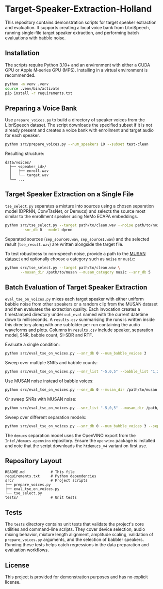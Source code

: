 # Target-Speaker-Extraction-Holland

This repository contains demonstration scripts for target speaker extraction and evaluation.
It supports creating a local voice bank from LibriSpeech, running single-file target
speaker extraction, and performing batch evaluations with babble noise.

## Installation

The scripts require Python 3.10+ and an environment with either a CUDA GPU or Apple M‑series
GPU (MPS).  Installing in a virtual environment is recommended.

```bash
python -m venv .venv
source .venv/bin/activate
pip install -r requirements.txt
```

## Preparing a Voice Bank

Use `prepare_voices.py` to build a directory of speaker voices from the LibriSpeech dataset.
The script downloads the specified subset if it is not already present and creates a voice
bank with enrollment and target audio for each speaker.

```bash
python src/prepare_voices.py --num_speakers 10 --subset test-clean
```

Resulting structure:

```
data/voices/
  ├── <speaker_id>/
  │   ├── enroll.wav
  │   └── target.wav
  └── ...
```

## Target Speaker Extraction on a Single File

`tse_select.py` separates a mixture into sources using a chosen separation model
(DPRNN, ConvTasNet, or Demucs) and selects the source most similar to the enrollment
speaker using NeMo ECAPA embeddings.

```bash
python src/tse_select.py --target path/to/clean.wav --noise path/to/noise.wav \
       --snr_db 0 --model dprnn
```

Separated sources (`sep_source0.wav`, `sep_source1.wav`) and the selected result
(`tse_result.wav`) are written alongside the target file.

To test robustness to non-speech noise, provide a path to the [MUSAN dataset](https://www.openslr.org/17)
and optionally choose a category such as `noise` or `music`:

```bash
python src/tse_select.py --target path/to/clean.wav \
       --musan_dir /path/to/musan --musan_category music --snr_db 5
```

## Batch Evaluation of Target Speaker Extraction

`eval_tse_on_voices.py` mixes each target speaker with either uniform babble noise from
other speakers or a random clip from the MUSAN dataset and then evaluates the extraction
quality. Each
invocation creates a timestamped directory under `out_eval` named with the
current datetime down to milliseconds. A `results.csv` summarising the runs is
written inside this directory along with one subfolder per run containing the
audio waveforms and plots. Columns in `results.csv` include speaker,
separation model, SNR, babble count, SI-SDR and RTF.

Evaluate a single condition:

```bash
python src/eval_tse_on_voices.py --snr_db 0 --num_babble_voices 3
```

Sweep over multiple SNRs and babble counts:

```bash
python src/eval_tse_on_voices.py --snr_list "-5,0,5" --babble_list "1,2,3"
```

Use MUSAN noise instead of babble voices:

```bash
python src/eval_tse_on_voices.py --snr_db 0 --musan_dir /path/to/musan --musan_category noise
```

Or sweep SNRs with MUSAN noise:

```bash
python src/eval_tse_on_voices.py --snr_list "-5,0,5" --musan_dir /path/to/musan
```

Sweep over different separation models:

```bash
python src/eval_tse_on_voices.py --snr_db 0 --num_babble_voices 3 --sep_models "dprnn,convtasnet,demucs"
```

The `demucs` separation model uses the OpenVINO export from the `Intel/demucs-openvino`
repository. Ensure the `openvino` package is installed and note that the script downloads
the `htdemucs_v4` variant on first use.

## Repository Layout

```
README.md            # This file
requirements.txt     # Python dependencies
src/                 # Project scripts
├── prepare_voices.py
├── eval_tse_on_voices.py
└── tse_select.py
tests/               # Unit tests
```

## Tests

The `tests` directory contains unit tests that validate the project's core utilities and
command-line scripts. They cover device selection, audio mixing behavior, mixture length
alignment, amplitude scaling, validation of `prepare_voices.py` arguments, and the
selection of babbler speakers. Running these tests helps catch regressions in the data
preparation and evaluation workflows.

## License

This project is provided for demonstration purposes and has no explicit license.
